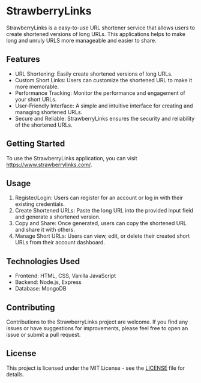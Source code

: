 # StrawberryLinks

StrawberryLinks is a easy-to-use URL shortener service that allows users to create 
shortened versions of long URLs. This applications helps to make long and unruly URLS 
more manageable and easier to share.

## Features

- URL Shortening: Easily create shortened versions of long URLs.
- Custom Short Links: Users can customize the shortened URL to make it more memorable.
- Performance Tracking: Monitor the performance and engagement of your short URLs.
- User-Friendly Interface: A simple and intuitive interface for creating and managing shortened URLs.
- Secure and Reliable: StrawberryLinks ensures the security and reliability of the shortened URLs.

## Getting Started

To use the StrawberryLinks application, you can visit https://www.strawberrylinks.com/.

## Usage

1. Register/Login: Users can register for an account or log in with their existing credentials.
2. Create Shortened URLs: Paste the long URL into the provided input field and generate a shortened version.
3. Copy and Share: Once generated, users can copy the shortened URL and share it with others.
4. Manage Short URLs: Users can view, edit, or delete their created short URLs from their account dashboard.

## Technologies Used

- Frontend: HTML, CSS, Vanilla JavaScript
- Backend: Node.js, Express
- Database: MongoDB

## Contributing

Contributions to the StrawberryLinks project are welcome. If you find any issues or have suggestions for improvements, please feel free to open an issue or submit a pull request.

## License

This project is licensed under the MIT License - see the [LICENSE](LICENSE) file for details.